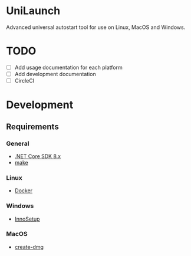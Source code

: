 UniLaunch
===

Advanced universal autostart tool for use on Linux, MacOS and Windows.

# TODO

- [ ] Add usage documentation for each platform
- [ ] Add development documentation
- [ ] CircleCI

# Development

## Requirements

### General

- [.NET Core SDK 8.x](https://dotnet.microsoft.com/en-us/download/dotnet/8.0)
- [make](https://www.gnu.org/software/make/)

### Linux

- [Docker](https://docs.docker.com/get-started/)

### Windows

- [InnoSetup](https://jrsoftware.org/isdl.php)

### MacOS

- [create-dmg](https://github.com/create-dmg/create-dmg)
